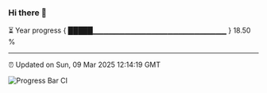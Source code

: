 ### Hi there 👋

⏳ Year progress { █████▁▁▁▁▁▁▁▁▁▁▁▁▁▁▁▁▁▁▁▁▁▁▁▁▁ } 18.50 %

---

⏰ Updated on Sun, 09 Mar 2025 12:14:19 GMT

![Progress Bar CI](https://github.com/Shyam-Makwana/GitHub-Actions-Demo/workflows/Progress%20Bar%20CI/badge.svg)
